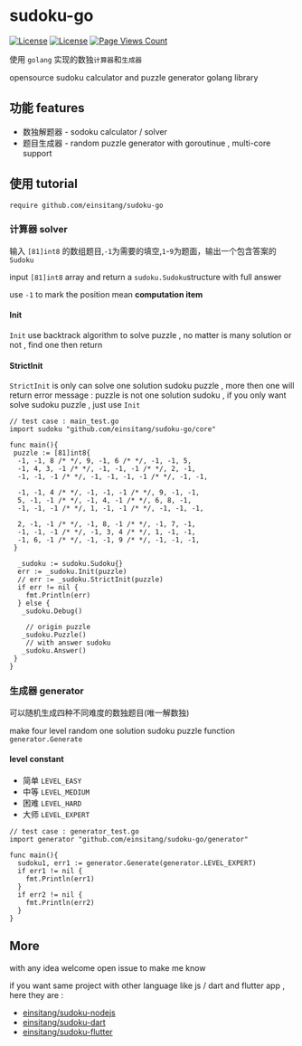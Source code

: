 # sudoku-go 
 [![License](https://img.shields.io/badge/License-Anti%20996-blue.svg)](https://github.com/996icu/996.ICU/blob/master/LICENSE) [![License](https://img.shields.io/badge/License-Apache%202.0-blue.svg)](https://opensource.org/licenses/Apache-2.0) [![Page Views Count](https://badges.toozhao.com/badges/01FT3Z973THHC20KF0D6MDQGWE/blue.svg)](https://badges.toozhao.com/stats/01FT3Z973THHC20KF0D6MDQGWE "Get your own page views count badge on badges.toozhao.com")

使用 `golang` 实现的数独`计算器`和`生成器`

opensource sudoku calculator and puzzle generator golang library

## 功能 features
- 数独解题器 - sodoku calculator  / solver
- 题目生成器 - random puzzle generator with goroutinue , multi-core support

## 使用 tutorial

`require github.com/einsitang/sudoku-go`

### 计算器 solver

输入 `[81]int8` 的数组题目,`-1`为需要的填空,`1`-`9`为题面，输出一个包含答案的 `Sudoku`

input `[81]int8` array and return a `sudoku.Sudoku`structure with full answer

use `-1` to mark the position mean **computation item**

#### Init

`Init` use backtrack algorithm to solve puzzle , no matter is many solution or not , find one then return

#### StrictInit

`StrictInit` is only can solve one solution sudoku puzzle , more then one will return error message : puzzle is not one solution sudoku , if you only want solve sudoku puzzle , just use `Init`

```golang
// test case : main_test.go
import sudoku "github.com/einsitang/sudoku-go/core"

func main(){
 puzzle := [81]int8{
  -1, -1, 8 /* */, 9, -1, 6 /* */, -1, -1, 5,
  -1, 4, 3, -1 /* */, -1, -1, -1 /* */, 2, -1,
  -1, -1, -1 /* */, -1, -1, -1, -1 /* */, -1, -1,

  -1, -1, 4 /* */, -1, -1, -1 /* */, 9, -1, -1,
  5, -1, -1 /* */, -1, 4, -1 /* */, 6, 8, -1,
  -1, -1, -1 /* */, 1, -1, -1 /* */, -1, -1, -1,

  2, -1, -1 /* */, -1, 8, -1 /* */, -1, 7, -1,
  -1, -1, -1 /* */, -1, 3, 4 /* */, 1, -1, -1,
  -1, 6, -1 /* */, -1, -1, 9 /* */, -1, -1, -1,
 }

  _sudoku := sudoku.Sudoku{}
  err := _sudoku.Init(puzzle)
  // err := _sudoku.StrictInit(puzzle)
  if err != nil {
    fmt.Println(err)
  } else {
   _sudoku.Debug()
    
    // origin puzzle
   _sudoku.Puzzle() 
    // with answer sudoku
   _sudoku.Answer()
 }
}
```

### 生成器 generator

可以随机生成四种不同难度的数独题目(唯一解数独)

make four level random one solution sudoku puzzle function `generator.Generate` 

#### level constant

- 简单 `LEVEL_EASY`
- 中等 `LEVEL_MEDIUM`
- 困难 `LEVEL_HARD`
- 大师 `LEVEL_EXPERT`

```golang
// test case : generator_test.go
import generator "github.com/einsitang/sudoku-go/generator"

func main(){
  sudoku1, err1 := generator.Generate(generator.LEVEL_EXPERT)
  if err1 != nil {
    fmt.Println(err1)
  }
  if err2 != nil {
    fmt.Println(err2)
  }
}
```

## More

with any idea welcome open issue to make me know

if you want same project with other language like js / dart and flutter app , here they are :
- [einsitang/sudoku-nodejs](https://github.com/einsitang/sudoku-nodejs)
- [einsitang/sudoku-dart](https://github.com/einsitang/sudoku-dart)
- [einsitang/sudoku-flutter](https://github.com/einsitang/sudoku-flutter)
